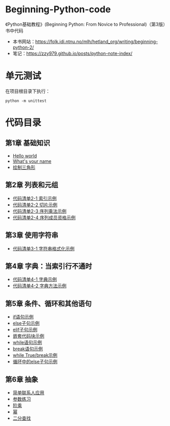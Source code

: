 # Beginning-Python-code
《Python基础教程》(Beginning Python: From Novice to Professional)（第3版）书中代码

* 本书网站：<https://folk.idi.ntnu.no/mlh/hetland_org/writing/beginning-python-2/>
* 笔记：<https://zzy979.github.io/posts/python-note-index/>

# 单元测试
在项目根目录下执行：

```shell
python -m unittest
```

# 代码目录
## 第1章 基础知识
* [Hello world](ch01/hello.py)
* [What's your name](ch01/whats_your_name.py)
* [绘制三角形](ch01/draw_triangle.py)

## 第2章 列表和元组
* [代码清单2-1 索引示例](ch02/indexing_example.py)
* [代码清单2-2 切片示例](ch02/slicing_example.py)
* [代码清单2-3 序列乘法示例](ch02/sequence_multiplication_example.py)
* [代码清单2-4 序列成员资格示例](ch02/sequence_membership_example.py)

## 第3章 使用字符串
* [代码清单3-1 字符串格式化示例](ch03/string_formatting_example.py)

## 第4章 字典：当索引行不通时
* [代码清单4-1 字典示例](ch04/dictionary_example.py)
* [代码清单4-2 字典方法示例](ch04/dictionary_method_example.py)

## 第5章 条件、循环和其他语句
* [if语句示例](ch05/if_statement_example.py)
* [else子句示例](ch05/else_clause_example.py)
* [elif子句示例](ch05/elif_clause_example.py)
* [嵌套代码块示例](ch05/nested_blocks_example.py)
* [while语句示例](ch05/while_statement_example.py)
* [break语句示例](ch05/break_statement_example.py)
* [while True/break示例](ch05/while_true_break_idiom_example.py)
* [循环中的else子句示例](ch05/else_clause_in_loop_example.py)

## 第6章 抽象
* [简单联系人应用](ch06/simple_contacts.py)
* [参数练习](ch06/parameter_practice.py)
* [阶乘](ch06/factorial.py)
* [幂](ch06/power.py)
* [二分查找](ch06/binary_search.py)
